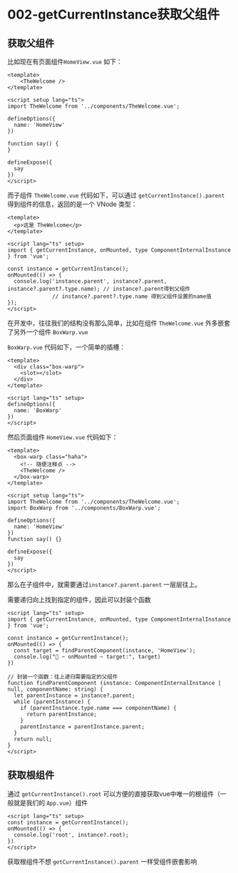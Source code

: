 # 002-getCurrentInstance获取父组件

## 获取父组件

比如现在有页面组件`HomeView.vue` 如下：

```vue
<template>
    <TheWelcome />
</template>

<script setup lang="ts">
import TheWelcome from '../components/TheWelcome.vue';

defineOptions({
  name: 'HomeView'
})

function say() {
}

defineExpose({
  say
})
</script>
```

而子组件 `TheWelcome.vue` 代码如下，可以通过 `getCurrentInstance().parent` 得到组件的信息，返回的是一个 VNode 类型：

```vue
<template>
  <p>这是 TheWelcome</p>
</template>

<script lang="ts" setup>
import { getCurrentInstance, onMounted, type ComponentInternalInstance } from 'vue';

const instance = getCurrentInstance();
onMounted(() => {
  console.log('instance.parent', instance?.parent, instance?.parent?.type.name); // instance?.parent得到父组件
              // instance?.parent?.type.name 得到父组件设置的name值
});
</script>
```

在开发中，往往我们的结构没有那么简单，比如在组件 `TheWelcome.vue` 外多嵌套了另外一个组件 `BoxWarp.vue`

`BoxWarp.vue` 代码如下，一个简单的插槽：

```vue
<template>
  <div class="box-warp">
    <slot></slot>
  </div>
</template>

<script lang="ts" setup>
defineOptions({
  name: 'BoxWarp'
})
</script>
```

然后页面组件 `HomeView.vue` 代码如下：

```vue
<template>
  <box-warp class="haha">
    <!-- 随便注释点 -->
    <TheWelcome />
  </box-warp>
</template>

<script setup lang="ts">
import TheWelcome from '../components/TheWelcome.vue';
import BoxWarp from '../components/BoxWarp.vue';

defineOptions({
  name: 'HomeView'
})
function say() {}

defineExpose({
  say
})
</script>
```

那么在子组件中，就需要通过`instance?.parent.parent` 一层层往上。

需要递归向上找到指定的组件，因此可以封装个函数

```vue
<script lang="ts" setup>
import { getCurrentInstance, onMounted, type ComponentInternalInstance } from 'vue';

const instance = getCurrentInstance();
onMounted(() => {
  const target = findParentComponent(instance, 'HomeView');
  console.log("🚀 ~ onMounted ~ target:", target)
})

// 封装一个函数：往上递归需要指定的父组件
function findParentComponent (instance: ComponentInternalInstance | null, componentName: string) {
  let parentInstance = instance?.parent;
  while (parentInstance) {
    if (parentInstance.type.name === componentName) {
      return parentInstance;
    }
    parentInstance = parentInstance.parent;
  }
  return null;
}
</script>
```

## 获取根组件

通过 `getCurrentInstance().root` 可以方便的直接获取vue中唯一的根组件（一般就是我们的 `App.vue`）组件

```vue
<script lang="ts" setup>
const instance = getCurrentInstance();
onMounted(() => {
  console.log('root', instance?.root);
})
</script>
```

获取根组件不想 `getCurrentInstance().parent` 一样受组件嵌套影响

